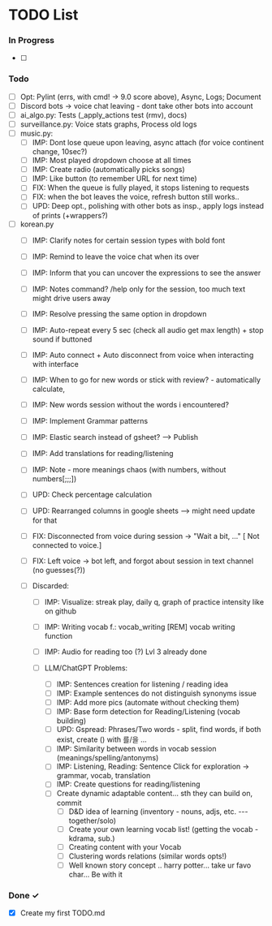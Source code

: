 # TODO List

### In Progress

- [ ]

### Todo

- [ ] Opt: Pylint (errs, with cmd! -> 9.0 score above), Async, Logs; Document
- [ ] Discord bots -> voice chat leaving - dont take other bots into account
- [ ] ai_algo.py: Tests (_apply_actions test (rmv), docs)
- [ ] surveillance.py: Voice stats graphs, Process old logs
- [ ] music.py:
  - [ ] IMP: Dont lose queue upon leaving, async attach (for voice continent change, 10sec?)
  - [ ] IMP: Most played dropdown choose at all times
  - [ ] IMP: Create radio (automatically picks songs)
  - [ ] IMP: Like button (to remember URL for next time)
  - [ ] FIX: When the queue is fully played, it stops listening to requests
  - [ ] FIX: when the bot leaves the voice, refresh button still works..
  - [ ] UPD: Deep opt., polishing with other bots as insp., apply logs instead of prints (+wrappers?)

- [ ] korean.py
  - [ ] IMP: Clarify notes for certain session types with bold font
  - [ ] IMP: Remind to leave the voice chat when its over
  - [ ] IMP: Inform that you can uncover the expressions to see the answer
  - [ ] IMP: Notes command? /help only for the session, too much text might drive users away
  - [ ] IMP: Resolve pressing the same option in dropdown
  - [ ] IMP: Auto-repeat every 5 sec (check all audio get max length) + stop sound if buttoned
  - [ ] IMP: Auto connect + Auto disconnect from voice when interacting with interface
  - [ ] IMP: When to go for new words or stick with review? - automatically calculate, 
  - [ ] IMP: New words session without the words i encountered?
  - [ ] IMP: Implement Grammar patterns
  - [ ] IMP: Elastic search instead of gsheet? --> Publish
  - [ ] IMP: Add translations for reading/listening
  - [ ] IMP: Note - more meanings chaos (with numbers, without numbers[;;;])
  - [ ] UPD: Check percentage calculation
  - [ ] UPD: Rearranged columns in google sheets --> might need update for that
  - [ ] FIX: Disconnected from voice during session -> "Wait a bit, ..." [ Not connected to voice.]
  - [ ] FIX: Left voice -> bot left, and forgot about session in text channel (no guesses(?))

  - [ ] Discarded:
    - [ ] IMP: Visualize: streak play, daily q, graph of practice intensity like on github
    - [ ] IMP: Writing vocab f.: vocab_writing [REM] vocab writing function
    - [ ] IMP: Audio for reading too (?) Lvl 3 already done
  
    - [ ] LLM/ChatGPT Problems:
      - [ ] IMP: Sentences creation for listening / reading idea
      - [ ] IMP: Example sentences do not distinguish synonyms issue
      - [ ] IMP: Add more pics (automate without checking them)
      - [ ] IMP: Base form detection for Reading/Listening (vocab building)
      - [ ] UPD: Gspread: Phrases/Two words - split, find words, if both exist, create () with 를/을 ...
      - [ ] IMP: Similarity between words in vocab session (meanings/spelling/antonyms)
      - [ ] IMP: Listening, Reading: Sentence Click for exploration -> grammar, vocab, translation
      - [ ] IMP: Create questions for reading/listening
      - [ ] Create dynamic adaptable content... sth they can build on, commit
         - [ ] D&D idea of learning (inventory - nouns, adjs, etc. --- together/solo)
         - [ ] Create your own learning vocab list! (getting the vocab - kdrama, sub.)
         - [ ] Creating content with your Vocab
         - [ ] Clustering words relations (similar words opts!)
         - [ ] Well known story concept .. harry potter... take ur favo char... Be with it

### Done ✓

- [x] Create my first TODO.md  
